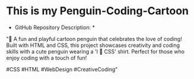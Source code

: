 # This is my Penguin-Coding-Cartoon

* GitHub Repository Description: *

"🐧 A fun and playful cartoon penguin that celebrates the love of coding! Built with HTML and CSS, this project showcases creativity and coding skills with a cute penguin wearing a 'I 💜 CSS' shirt. Perfect for those who enjoy coding with a touch of fun! 

 #CSS #HTML #WebDesign #CreativeCoding"